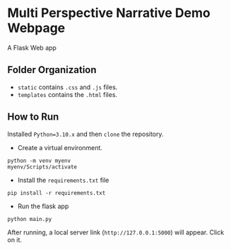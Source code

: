 # Multi Perspective Narrative Demo Webpage 
A Flask Web app

## Folder Organization
- `static` contains `.css` and `.js` files.
- `templates` contains the `.html` files.

## How to Run
Installed `Python=3.10.x` and then `clone` the repository.

- Create a virtual environment.

```
python -m venv myenv
myenv/Scripts/activate 
```
- Install the `requirements.txt` file
```
pip install -r requirements.txt
```
- Run the flask app
```
python main.py
```
After running, a local server link (`http://127.0.0.1:5000`) will appear. Click on it.  
